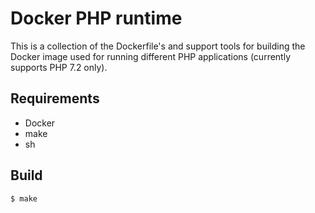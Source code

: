Docker PHP runtime
==================

This is a collection of the Dockerfile's and support tools for building the Docker image used for running different PHP applications (currently supports PHP 7.2 only).

Requirements
------------
* Docker
* make
* sh

Build
-----
```sh
$ make
```

